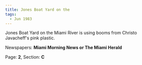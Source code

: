 ```yaml
---  
title: Jones Boat Yard on the  
tags:  
  - Jun 1983  
---  
```

  
Jones Boat Yard on the Miami River is using booms from Christo Javacheff's pink plastic.  
  
Newspapers: **Miami Morning News or The Miami Herald**  
  
Page: **2**, Section: **C** 
